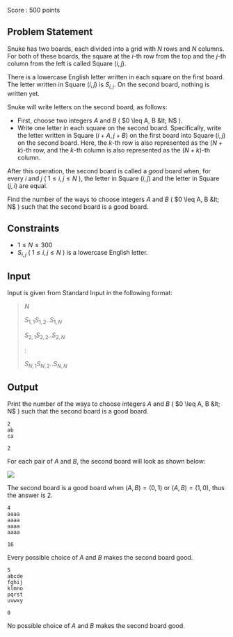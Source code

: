 Score : $500$ points

## Problem Statement

Snuke has two boards, each divided into a grid with $N$ rows and $N$ columns.
For both of these boards, the square at the $i$-th row from the top and the $j$-th column from the left is called Square $(i,j)$.

There is a lowercase English letter written in each square on the first board. The letter written in Square $(i,j)$ is $S_{i,j}$. On the second board, nothing is written yet.

Snuke will write letters on the second board, as follows:

- First, choose two integers $A$ and $B$ ( $0 \leq A, B &lt; N$ ).
- Write one letter in each square on the second board.
Specifically, write the letter written in Square $( i+A, j+B )$ on the first board into Square $(i,j)$ on the second board.
Here, the $k$-th row is also represented as the $(N+k)$-th row, and the $k$-th column is also represented as the $(N+k)$-th column.

After this operation, the second board is called a *good* board when, for every $i$ and $j$ ( $1 \leq i, j \leq N$ ), the letter in Square $(i,j)$ and the letter in Square $(j,i)$ are equal.

Find the number of the ways to choose integers $A$ and $B$ ( $0 \leq A, B &lt; N$ ) such that the second board is a good board.

## Constraints

- $1 \leq N \leq 300$
- $S_{i,j}$ ( $1 \leq i, j \leq N$ ) is a lowercase English letter.

## Input

Input is given from Standard Input in the following format:

> $N$
> 
> $S_{1,1}S_{1,2}..S_{1,N}$
> 
> $S_{2,1}S_{2,2}..S_{2,N}$
> 
> $:$
> 
> $S_{N,1}S_{N,2}..S_{N,N}$

## Output

Print the number of the ways to choose integers $A$ and $B$ ( $0 \leq A, B &lt; N$ ) such that the second board is a good board.

```input1
2
ab
ca
```

```output1
2
```

For each pair of $A$ and $B$, the second board will look as shown below:

![](https://img.atcoder.jp/agc023/2414e26dc3abb6dd7bfa0c800bb4af0c.png)

The second board is a good board when $(A,B) = (0,1)$ or $(A,B) = (1,0)$, thus the answer is $2$.

```input2
4
aaaa
aaaa
aaaa
aaaa
```

```output2
16
```

Every possible choice of $A$ and $B$ makes the second board good.

```input3
5
abcde
fghij
klmno
pqrst
uvwxy
```

```output3
0
```

No possible choice of $A$ and $B$ makes the second board good.